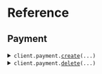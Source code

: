 # Reference
## Payment
<details><summary><code>client.payment.<a href="src/seed/payment/client.py">create</a>(...)</code></summary>
<dl>
<dd>

#### 🔌 Usage

<dl>
<dd>

<dl>
<dd>

```python
from seed import SeedIdempotencyHeaders

client = SeedIdempotencyHeaders(
    token="YOUR_TOKEN",
    base_url="https://yourhost.com/path/to/api",
)
client.payment.create(
    amount=1,
    currency="USD",
)

```
</dd>
</dl>
</dd>
</dl>

#### ⚙️ Parameters

<dl>
<dd>

<dl>
<dd>

**amount:** `int` 
    
</dd>
</dl>

<dl>
<dd>

**currency:** `Currency` 
    
</dd>
</dl>

<dl>
<dd>

**idempotency_key:** `str` 
    
</dd>
</dl>

<dl>
<dd>

**idempotency_expiration:** `int` 
    
</dd>
</dl>

<dl>
<dd>

**request_options:** `typing.Optional[RequestOptions]` — Request-specific configuration.
    
</dd>
</dl>
</dd>
</dl>


</dd>
</dl>
</details>

<details><summary><code>client.payment.<a href="src/seed/payment/client.py">delete</a>(...)</code></summary>
<dl>
<dd>

#### 🔌 Usage

<dl>
<dd>

<dl>
<dd>

```python
from seed import SeedIdempotencyHeaders

client = SeedIdempotencyHeaders(
    token="YOUR_TOKEN",
    base_url="https://yourhost.com/path/to/api",
)
client.payment.delete(
    payment_id="paymentId",
)

```
</dd>
</dl>
</dd>
</dl>

#### ⚙️ Parameters

<dl>
<dd>

<dl>
<dd>

**payment_id:** `str` 
    
</dd>
</dl>

<dl>
<dd>

**request_options:** `typing.Optional[RequestOptions]` — Request-specific configuration.
    
</dd>
</dl>
</dd>
</dl>


</dd>
</dl>
</details>

